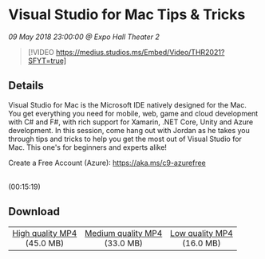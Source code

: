 # Visual Studio for Mac Tips & Tricks

*09 May 2018 23:00:00 @ Expo Hall Theater 2*

> [!VIDEO https://medius.studios.ms/Embed/Video/THR2021?SFYT=true]

## Details

<p>Visual Studio for Mac is the Microsoft IDE natively designed for the Mac. You get everything you need for mobile, web, game and cloud development with C# and F#, with rich support for Xamarin, .NET Core, Unity and Azure development. In this session, come hang out with Jordan as he takes you through tips and tricks to help you get the most out of Visual Studio for Mac. This one's for beginners and experts alike!</p><p>Create a Free Account (Azure): <a href="https://aka.ms/c9-azurefree">https://aka.ms/c9-azurefree</a></p><div id="selenium-highlight">&nbsp;</div> (00:15:19)

## Download

||||
|:--:|:----:|:-:|
|[High quality MP4](https://sec.ch9.ms/ch9/3860/2a6b85eb-13d9-4cc5-a300-dfd847323860/THR2021_high.mp4)<br />(45.0 MB)|[Medium quality MP4](https://sec.ch9.ms/ch9/3860/2a6b85eb-13d9-4cc5-a300-dfd847323860/THR2021_mid.mp4)<br />(33.0 MB)|[Low quality MP4](https://sec.ch9.ms/ch9/3860/2a6b85eb-13d9-4cc5-a300-dfd847323860/THR2021.mp4)<br />(16.0 MB)|